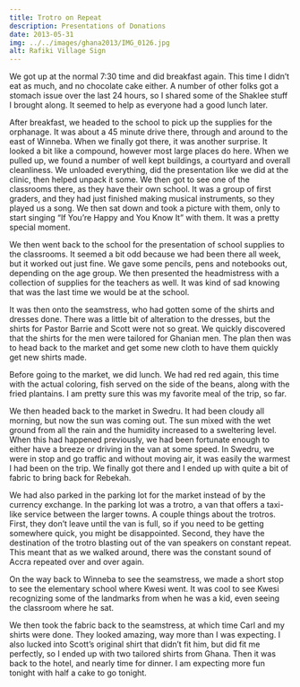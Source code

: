 ```yaml
---
title: Trotro on Repeat
description: Presentations of Donations
date: 2013-05-31
img: ../../images/ghana2013/IMG_0126.jpg
alt: Rafiki Village Sign
---
```


We got up at the normal 7:30 time and did breakfast again. This time I didn’t eat as much, and no chocolate cake either. A number of other folks got a stomach issue over the last 24 hours, so I shared some of the Shaklee stuff I brought along. It seemed to help as everyone had a good lunch later.

After breakfast, we headed to the school to pick up the supplies for the orphanage. It was about a 45 minute drive there, through and around to the east of Winneba. When we finally got there, it was another surprise. It looked a bit like a compound, however most large places do here. When we pulled up, we found a number of well kept buildings, a courtyard and overall cleanliness. We unloaded everything, did the presentation like we did at the clinic, then helped unpack it some. We then got to see one of the classrooms there, as they have their own school. It was a group of first graders, and they had just finished making musical instruments, so they played us a song. We then sat down and took a picture with them, only to start singing “If You’re Happy and You Know It” with them. It was a pretty special moment.

We then went back to the school for the presentation of school supplies to the classrooms. It seemed a bit odd because we had been there all week, but it worked out just fine. We gave some pencils, pens and notebooks out, depending on the age group. We then presented the headmistress with a collection of supplies for the teachers as well. It was kind of sad knowing that was the last time we would be at the school.

It was then onto the seamstress, who had gotten some of the shirts and dresses done. There was a little bit of alteration to the dresses, but the shirts for Pastor Barrie and Scott were not so great. We quickly discovered that the shirts for the men were tailored for Ghanian men. The plan then was to head back to the market and get some new cloth to have them quickly get new shirts made.

Before going to the market, we did lunch. We had red red again, this time with the actual coloring, fish served on the side of the beans, along with the fried plantains. I am pretty sure this was my favorite meal of the trip, so far.

We then headed back to the market in Swedru. It had been cloudy all morning, but now the sun was coming out. The sun mixed with the wet ground from all the rain and the humidity increased to a sweltering level. When this had happened previously, we had been fortunate enough to either have a breeze or driving in the van at some speed. In Swedru, we were in stop and go traffic and without moving air, it was easily the warmest I had been on the trip. We finally got there and I ended up with quite a bit of fabric to bring back for Rebekah.

We had also parked in the parking lot for the market instead of by the currency exchange. In the parking lot was a trotro, a van that offers a taxi-like service between the larger towns. A couple things about the trotros. First, they don’t leave until the van is full, so if you need to be getting somewhere quick, you might be disappointed. Second, they have the destination of the trotro blasting out of the van speakers on constant repeat. This meant that as we walked around, there was the constant sound of Accra repeated over and over again.

On the way back to Winneba to see the seamstress, we made a short stop to see the elementary school where Kwesi went. It was cool to see Kwesi recognizing some of the landmarks from when he was a kid, even seeing the classroom where he sat.

We then took the fabric back to the seamstress, at which time Carl and my shirts were done. They looked amazing, way more than I was expecting. I also lucked into Scott’s original shirt that didn’t fit him, but did fit me perfectly, so I ended up with two tailored shirts from Ghana. Then it was back to the hotel, and nearly time for dinner. I am expecting more fun tonight with half a cake to go tonight.